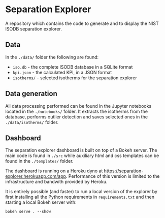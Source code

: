 # Separation Explorer

A repository which contains the code to generate and to 
display the NIST ISODB separation explorer.

## Data

In the `./data/` folder the following are found:

* `iso.db` - the complete ISODB database in a SQLite format
* `kpi.json` - the calculated KPI, in a JSON format
* `isotherms/` - selected isotherms for the separation explorer 

## Data generation

All data processing performed can be found in the Jupyter notebooks
located in the `./notebooks/` folder. It extracts the isotherms 
from the database, performs outlier detection and saves selected 
ones in the `./data/isotherms/` folder.

## Dashboard

The separation explorer dashboard is built on top of a Bokeh
server. The main code is found in `./src` while auxiliary html
and css templates can be found in the `./templates/` folder.

The dashboard is running on a Heroku dyno at
<https://separation-explorer.herokuapp.com/app>.
Performance of this version is limited to the infrastructure
and bandwith provided by Heroku.

It is entirely possible (and faster) to run a local version of the explorer
by first installing all the Python requirements in `requirements.txt`
and then starting a local Bokeh server with:

```
bokeh serve . --show
```
